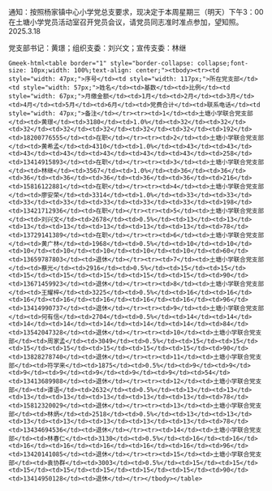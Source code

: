 通知：按照杨家镇中心小学党总支要求，现决定于本周星期三（明天）下午3：00在土塘小学党员活动室召开党员会议，请党员同志准时准点参加，望知照。    2025.3.18

党支部书记：黄璟；组织支委：刘兴文；宣传支委：林继

`Gmeek-html<table border="1" style="border-collapse: collapse;font-size: 10px;width: 100%;text-align: center;"><tbody><tr><td style="width: 47px;">序号</td><td style="width: 117px;">所在党支部</td><td style="width: 57px;">姓名</td><td>基数</td><td>比例</td><td style="width: 67px;">月缴金额</td><td>1月</td><td>2月</td><td>3月</td><td>4月</td><td>5月</td><td>6月</td><td>党费合计</td><td>联系电话</td><td style="width: 47px;">备注</td></tr><tr><td>1</td><td>土塘小学联合党支部</td><td>黄璟</td><td>3180</td><td>1.0%</td><td>32</td><td>32</td><td>32</td><td>32</td><td>32</td><td>32</td><td>32</td><td>192</td><td>18200776555</td><td>在职</td></tr><tr><td>2</td><td>土塘小学联合党支部</td><td>黄希孟</td><td>4310</td><td>1.0%</td><td>43</td><td>43</td><td>43</td><td>43</td><td>43</td><td>43</td><td>43</td><td>258</td><td>13414915893</td><td>在职</td></tr><tr><td>3</td><td>土塘小学联合党支部</td><td>林继</td><td>3567</td><td>1.0%</td><td>36</td><td>36</td><td>36</td><td>36</td><td>36</td><td>36</td><td>36</td><td>216</td><td>15816122881</td><td>在职</td></tr><tr><td>4</td><td>土塘小学联合党支部</td><td>廖安荣</td><td>3314</td><td>1.0%</td><td>33</td><td>33</td><td>33</td><td>33</td><td>33</td><td>33</td><td>33</td><td>198</td><td>13421712936</td><td>在职</td></tr><tr><td>5</td><td>土塘小学联合党支部</td><td>刘兴文</td><td>2678</td><td>0.5%</td><td>13</td><td>13</td><td>13</td><td>13</td><td>13</td><td>13</td><td>13</td><td>78</td><td>13729141389</td><td>在职</td></tr><tr><td>6</td><td>土塘小学联合党支部</td><td>黄广林</td><td>1968</td><td>0.5%</td><td>10</td><td>10</td><td>10</td><td>10</td><td>10</td><td>10</td><td>10</td><td>60</td><td>13659787803</td><td>退休</td></tr><tr><td>7</td><td>土塘小学联合党支部</td><td>蔡光</td><td>2916</td><td>0.5%</td><td>15</td><td>15</td><td>15</td><td>15</td><td>15</td><td>15</td><td>15</td><td>90</td><td>13671459923</td><td>退休</td></tr><tr><td>8</td><td>土塘小学联合党支部</td><td>王耀梓</td><td>3225</td><td>0.5%</td><td>16</td><td>16</td><td>16</td><td>16</td><td>16</td><td>16</td><td>16</td><td>96</td><td>13414990737</td><td>退休</td></tr><tr><td>9</td><td>土塘小学联合党支部</td><td>何有信</td><td>2704</td><td>0.5%</td><td>14</td><td>14</td><td>14</td><td>14</td><td>14</td><td>14</td><td>14</td><td>84</td><td>13542047328</td><td>退休</td></tr><tr><td>10</td><td>土塘小学联合党支部</td><td>周家孟</td><td>3049</td><td>0.5%</td><td>15</td><td>15</td><td>15</td><td>15</td><td>15</td><td>15</td><td>15</td><td>90</td><td>13828278740</td><td>退休</td></tr><tr><td>11</td><td>土塘小学联合党支部</td><td>符学来</td><td>1875</td><td>0.5%</td><td>9</td><td>9</td><td>9</td><td>9</td><td>9</td><td>9</td><td>9</td><td>54</td><td>13413689988</td><td>退休</td></tr><tr><td>12</td><td>土塘小学联合党支部</td><td>谭语</td><td>2632</td><td>0.5%</td><td>13</td><td>13</td><td>13</td><td>13</td><td>13</td><td>13</td><td>13</td><td>78</td><td>15812320029</td><td>退休</td></tr><tr><td>13</td><td>土塘小学联合党支部</td><td>林炳</td><td>2518</td><td>0.5%</td><td>13</td><td>13</td><td>13</td><td>13</td><td>13</td><td>13</td><td>13</td><td>78</td><td>13434694536</td><td>退休</td></tr><tr><td>14</td><td>土塘小学联合党支部</td><td>林春仁</td><td>3130</td><td>0.5%</td><td>16</td><td>16</td><td>16</td><td>16</td><td>16</td><td>16</td><td>16</td><td>96</td><td>13420141085</td><td>退休</td></tr><tr><td>15</td><td>土塘小学联合党支部</td><td>袁协群</td><td>3003</td><td>0.5%</td><td>15</td><td>15</td><td>15</td><td>15</td><td>15</td><td>15</td><td>15</td><td>90</td><td>13414950128</td><td>退休</td></tr></tbody></table>`